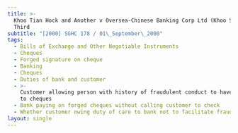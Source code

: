 ```yaml
---
title: >-
  Khoo Tian Hock and Another v Oversea-Chinese Banking Corp Ltd (Khoo Siong Hui,
  Third
subtitle: "[2000] SGHC 178 / 01\_September\_2000"
tags:
  - Bills of Exchange and Other Negotiable Instruments
  - Cheques
  - Forged signature on cheque
  - Banking
  - Cheques
  - Duties of bank and customer
  - >-
    Customer allowing person with history of fraudulent conduct to have access
    to cheques
  - Bank paying on forged cheques without calling customer to check
  - Whether customer owing duty of care to bank not to facilitate fraud
layout: single
---
```


